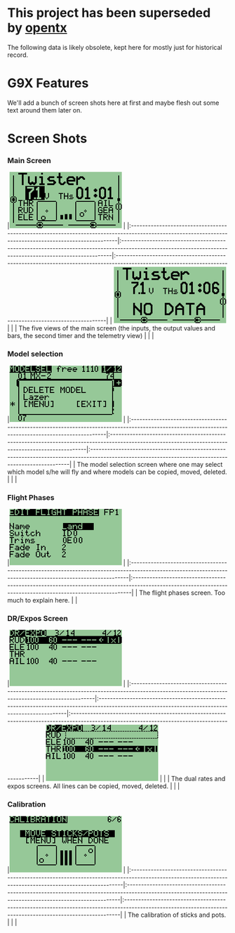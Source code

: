 # This project has been superseded by [opentx](http://opentx.googlecode.com/) #

The following data is likely obsolete, kept here for mostly just for historical record.


# G9X Features #

We'll add a bunch of screen shots here at first and maybe flesh out some text around them later on.

# Screen Shots #


### Main Screen ###
|![](Features.attach/mainscreen_03.jpg) |
|:-------------------------------------------------------------------------------------------------------------------------------------------------------|:--------------------------------------------------------------------------------------------------------------------------------------------------------|:--------------------------------------------------------------------------------------------------------------------------------------------------------|
| ![](Features.attach/mainscreen_05.jpg) |  |
| The five views of the main screen (the inputs, the output values and bars, the second timer and the telemetry view) | | |


### Model selection ###
|![](Features.attach/modelsel_04.png) |
|:---------------------------------------------------------------------------------------------------------------------------------------------------|:---------------------------------------------------------------------------------------------------------------------------------------------------|:----------------------------------------------------------------------------------------------------------------------------------------------------|
| The model selection screen where one may select which model s/he will fly and where models can be copied, moved, deleted. | | |


### Flight Phases ###
|![](Features.attach/flightphases_02.png) |
|:-----------------------------------------------------------------------------------------------------------------------------------------------------------|:-----------------------------------------------------------------------------------------------------------------------------------------------------------|
| The flight phases screen. Too much to explain here. | |


### DR/Expos Screen ###
|![](Features.attach/drexpo_03.png) |
|:-----------------------------------------------------------------------------------------------------------------------------------------------|:------------------------------------------------------------------------------------------------------------------------------------------------|:------------------------------------------------------------------------------------------------------------------------------------------------|
| ![](Features.attach/drexpo_05.png) |  |
| The dual rates and expos screens. All lines  can be copied, moved, deleted. | | |

### Calibration ###
|![](Features.attach/calibration_03.png) |
|:---------------------------------------------------------------------------------------------------------------------------------------------------------|:---------------------------------------------------------------------------------------------------------------------------------------------------------|:----------------------------------------------------------------------------------------------------------------------------------------------------------|
| The calibration of sticks and pots. | | |
